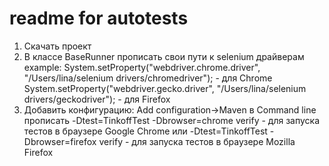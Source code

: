 # readme for autotests
1. Скачать проект
2. В классе BaseRunner прописать свои пути к selenium драйверам 
  example:
  System.setProperty("webdriver.chrome.driver", "/Users/lina/selenium drivers/chromedriver"); - для Chrome
  System.setProperty("webdriver.gecko.driver", "/Users/lina/selenium drivers/geckodriver"); - для Firefox
3. Добавить конфигурацию: Add configuration->Maven
  в Command line прописать -Dtest=TinkoffTest -Dbrowser=chrome verify - для запуска тестов в браузере Google Chrome
  или -Dtest=TinkoffTest -Dbrowser=firefox verify - для запуска тестов в браузере Mozilla Firefox
